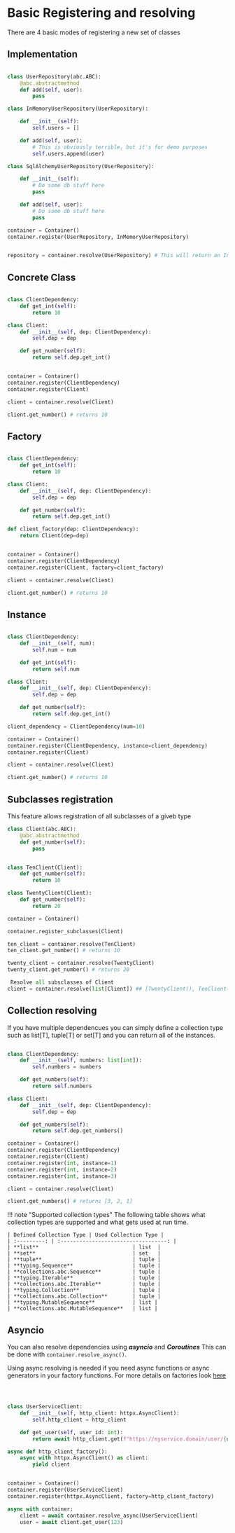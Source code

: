 # Basic Registering and resolving

There are 4 basic modes of registering a new set of classes

## Implementation

```python

class UserRepository(abc.ABC):
    @abc.abstractmethod
    def add(self, user):
        pass

class InMemoryUserRepository(UserRepository):

    def __init__(self):
        self.users = []

    def add(self, user):
        # This is obviously terrible, but it's for demo purposes
        self.users.append(user)

class SqlAlchemyUserRepository(UserRepository):

    def __init__(self):
        # Do some db stuff here
        pass

    def add(self, user):
        # Do some db stuff here
        pass

container = Container()
container.register(UserRepository, InMemoryUserRepository)


repository = container.resolve(UserRepository) # This will return an InMemoryUserRepository

```

## Concrete Class

```python

class ClientDependency:
    def get_int(self):
        return 10

class Client:
    def __init__(self, dep: ClientDependency):
        self.dep = dep

    def get_number(self):
        return self.dep.get_int()


container = Container()
container.register(ClientDependency)
container.register(Client)

client = container.resolve(Client)

client.get_number() # returns 10

```

## Factory

```python

class ClientDependency:
    def get_int(self):
        return 10

class Client:
    def __init__(self, dep: ClientDependency):
        self.dep = dep

    def get_number(self):
        return self.dep.get_int()

def client_factory(dep: ClientDependency):
    return Client(dep=dep)


container = Container()
container.register(ClientDependency)
container.register(Client, factory=client_factory)

client = container.resolve(Client)

client.get_number() # returns 10

```

## Instance

```python

class ClientDependency:
    def __init__(self, num):
        self.num = num

    def get_int(self):
        return self.num

class Client:
    def __init__(self, dep: ClientDependency):
        self.dep = dep

    def get_number(self):
        return self.dep.get_int()

client_dependency = ClientDependency(num=10)

container = Container()
container.register(ClientDependency, instance=client_dependency)
container.register(Client)

client = container.resolve(Client)

client.get_number() # returns 10

```

## Subclasses registration

This feature allows registration of all subclasses of a giveb type

```python
class Client(abc.ABC):
    @abc.abstractmethod
    def get_number(self):
        pass


class TenClient(Client):
    def get_number(self):
        return 10

class TwentyClient(Client):
    def get_number(self):
        return 20

container = Container()

container.register_subclasses(Client)

ten_client = container.resolve(TenClient)
ten_client.get_number() # returns 10

twenty_client = container.resolve(TwentyClient)
twenty_client.get_number() # returns 20

 Resolve all subsclasses of Client
client = container.resolve(list[Client]) ## [TwentyClient(), TenClient()]
```

## Collection resolving

If you have multiple dependencues you can simply define a collection type such as list[T], tuple[T] or set[T] and you can return all of the instances.

```python

class ClientDependency:
    def __init__(self, numbers: list[int]):
        self.numbers = numbers

    def get_numbers(self):
        return self.numbers

class Client:
    def __init__(self, dep: ClientDependency):
        self.dep = dep

    def get_numbers(self):
        return self.dep.get_numbers()

container = Container()
container.register(ClientDependency)
container.register(Client)
container.register(int, instance=1)
container.register(int, instance=2)
container.register(int, instance=3)

client = container.resolve(Client)

client.get_numbers() # returns [3, 2, 1]
```

!!! note "Supported collection types"
    The following table shows what collection types are supported and what gets used at run time.

    | Defined Collection Type | Used Collection Type |
    | :---------: | :----------------------------------: |
    | **list**                              | list  |
    | **set**                               | set   |
    | **tuple**                             | tuple |
    | **typing.Sequence**                   | tuple |
    | **collections.abc.Sequence**          | tuple |
    | **typing.Iterable**                   | tuple |
    | **collections.abc.Iterable**          | tuple |
    | **typing.Collection**                 | tuple |
    | **collections.abc.Collection**        | tuple |
    | **typing.MutableSequence**            | list |
    | **collections.abc.MutableSequence**   | list |

## Asyncio

You can also resolve dependencies using ***asyncio*** and ***Coroutines***
This can be done with ```container.resolve_async()```.

Using async resolving is needed if you need async functions or async generators in your factory functions. For more details on factories look [here](./factories.md)

```python



class UserServiceClient:
    def __init__(self, http_client: httpx.AsyncClient):
        self.http_client = http_client

    def get_user(self, user_id: int):
        return await http_client.get(f"https://myservice.domain/user/{user_id}")

async def http_client_factory():
    async with httpx.AsyncClient() as client:
        yield client


container = Container()
container.register(UserServiceClient)
container.register(httpx.AsyncClient, factory=http_client_factory)

async with container:
    client = await container.resolve_async(UserServiceClient)
    user = await client.get_user(123)

```
